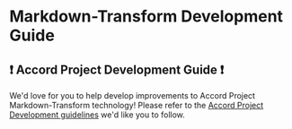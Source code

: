 # Markdown-Transform Development Guide

## ❗ Accord Project Development Guide ❗
We'd love for you to help develop improvements to Accord Project Markdown-Transform technology! Please refer to the [Accord Project Development guidelines][apdev] we'd like you to follow.

[apdev]: https://github.com/accordproject/techdocs/blob/master/DEVELOPERS.md
